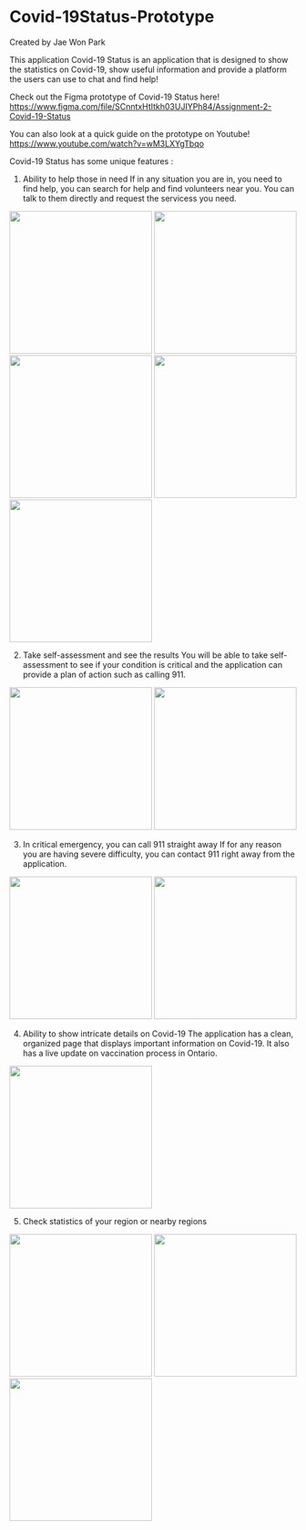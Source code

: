 # Covid-19Status-Prototype

Created by Jae Won Park

This application Covid-19 Status is an application that is designed to show the statistics on Covid-19, show useful information and provide a platform the users can use to chat and find help!

Check out the Figma prototype of Covid-19 Status here!
https://www.figma.com/file/SCnntxHtItkh03UJIYPh84/Assignment-2-Covid-19-Status

You can also look at a quick guide on the prototype on Youtube!
https://www.youtube.com/watch?v=wM3LXYgTbqo

Covid-19 Status has some unique features :

1. Ability to help those in need
If in any situation you are in, you need to find help, you can search for help and find volunteers near you. You can talk to them directly and request the servicess you need.

<img src="https://user-images.githubusercontent.com/15161553/111071977-fab0d180-84ae-11eb-9b47-db8eb6bf935f.png" width="250">
<img src="https://user-images.githubusercontent.com/15161553/111071977-fab0d180-84ae-11eb-9b47-db8eb6bf935f.png" width="250">
<img src="https://user-images.githubusercontent.com/15161553/111071995-09978400-84af-11eb-8b03-ac68f78bb357.png" width="250">
<img src="https://user-images.githubusercontent.com/15161553/111072007-174d0980-84af-11eb-9d02-ccee9b159d18.png" width="250">
<img src="https://user-images.githubusercontent.com/15161553/111072016-22a03500-84af-11eb-9a0b-03fc4b6007ea.png" width="250">

2. Take self-assessment and see the results
You will be able to take self-assessment to see if your condition is critical and the application can provide a plan of action such as calling 911.

<img src="https://user-images.githubusercontent.com/15161553/111071938-d523c800-84ae-11eb-94ff-4fa51992229a.png" width="250">
<img src="https://user-images.githubusercontent.com/15161553/111071950-e10f8a00-84ae-11eb-9d5c-8587452968ac.png" width="250">


3. In critical emergency, you can call 911 straight away
If for any reason you are having severe difficulty, you can contact 911 right away from the application.


<img src="https://user-images.githubusercontent.com/15161553/111071908-b4f40900-84ae-11eb-9887-0ff3387fd03d.png" width="250">
<img src="https://user-images.githubusercontent.com/15161553/111071918-c3422500-84ae-11eb-85b9-5398d13250e7.png" width="250">


4. Ability to show intricate details on Covid-19
The application has a clean, organized page that displays important information on Covid-19. It also has a live update on vaccination process in Ontario.

<img src="https://user-images.githubusercontent.com/15161553/111072141-9cd0b980-84af-11eb-9cb0-cdd12c605e38.jpg" width="250">

5. Check statistics of your region or nearby regions

<img src="https://user-images.githubusercontent.com/15161553/111072153-a78b4e80-84af-11eb-9b3a-db333c2b661f.jpg" width="250">
<img src="https://user-images.githubusercontent.com/15161553/111072168-b8d45b00-84af-11eb-931a-267fc9313e6f.jpg" width="250">
<img src="https://user-images.githubusercontent.com/15161553/111072177-c093ff80-84af-11eb-9152-664b135c6562.jpg" width="250">

